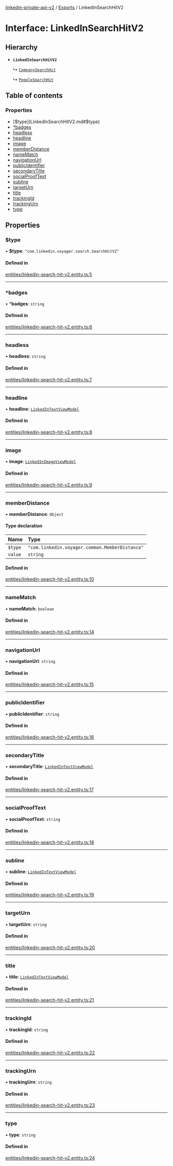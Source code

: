 [linkedin-private-api-v2](../README.md) / [Exports](../modules.md) / LinkedInSearchHitV2

# Interface: LinkedInSearchHitV2

## Hierarchy

- **`LinkedInSearchHitV2`**

  ↳ [`CompanySearchHit`](CompanySearchHit.md)

  ↳ [`PeopleSearchHit`](PeopleSearchHit.md)

## Table of contents

### Properties

- [$type](LinkedInSearchHitV2.md#$type)
- [*badges](LinkedInSearchHitV2.md#*badges)
- [headless](LinkedInSearchHitV2.md#headless)
- [headline](LinkedInSearchHitV2.md#headline)
- [image](LinkedInSearchHitV2.md#image)
- [memberDistance](LinkedInSearchHitV2.md#memberdistance)
- [nameMatch](LinkedInSearchHitV2.md#namematch)
- [navigationUrl](LinkedInSearchHitV2.md#navigationurl)
- [publicIdentifier](LinkedInSearchHitV2.md#publicidentifier)
- [secondaryTitle](LinkedInSearchHitV2.md#secondarytitle)
- [socialProofText](LinkedInSearchHitV2.md#socialprooftext)
- [subline](LinkedInSearchHitV2.md#subline)
- [targetUrn](LinkedInSearchHitV2.md#targeturn)
- [title](LinkedInSearchHitV2.md#title)
- [trackingId](LinkedInSearchHitV2.md#trackingid)
- [trackingUrn](LinkedInSearchHitV2.md#trackingurn)
- [type](LinkedInSearchHitV2.md#type)

## Properties

### $type

• **$type**: ``"com.linkedin.voyager.search.SearchHitV2"``

#### Defined in

[entities/linkedin-search-hit-v2.entity.ts:5](https://github.com/akash-gupt/linkedin-private-api/blob/d170d2d/src/entities/linkedin-search-hit-v2.entity.ts#L5)

___

### *badges

• ***badges**: `string`

#### Defined in

[entities/linkedin-search-hit-v2.entity.ts:6](https://github.com/akash-gupt/linkedin-private-api/blob/d170d2d/src/entities/linkedin-search-hit-v2.entity.ts#L6)

___

### headless

• **headless**: `string`

#### Defined in

[entities/linkedin-search-hit-v2.entity.ts:7](https://github.com/akash-gupt/linkedin-private-api/blob/d170d2d/src/entities/linkedin-search-hit-v2.entity.ts#L7)

___

### headline

• **headline**: [`LinkedInTextViewModel`](LinkedInTextViewModel.md)

#### Defined in

[entities/linkedin-search-hit-v2.entity.ts:8](https://github.com/akash-gupt/linkedin-private-api/blob/d170d2d/src/entities/linkedin-search-hit-v2.entity.ts#L8)

___

### image

• **image**: [`LinkedInImageViewModel`](LinkedInImageViewModel.md)

#### Defined in

[entities/linkedin-search-hit-v2.entity.ts:9](https://github.com/akash-gupt/linkedin-private-api/blob/d170d2d/src/entities/linkedin-search-hit-v2.entity.ts#L9)

___

### memberDistance

• **memberDistance**: `Object`

#### Type declaration

| Name | Type |
| :------ | :------ |
| `$type` | ``"com.linkedin.voyager.common.MemberDistance"`` |
| `value` | `string` |

#### Defined in

[entities/linkedin-search-hit-v2.entity.ts:10](https://github.com/akash-gupt/linkedin-private-api/blob/d170d2d/src/entities/linkedin-search-hit-v2.entity.ts#L10)

___

### nameMatch

• **nameMatch**: `boolean`

#### Defined in

[entities/linkedin-search-hit-v2.entity.ts:14](https://github.com/akash-gupt/linkedin-private-api/blob/d170d2d/src/entities/linkedin-search-hit-v2.entity.ts#L14)

___

### navigationUrl

• **navigationUrl**: `string`

#### Defined in

[entities/linkedin-search-hit-v2.entity.ts:15](https://github.com/akash-gupt/linkedin-private-api/blob/d170d2d/src/entities/linkedin-search-hit-v2.entity.ts#L15)

___

### publicIdentifier

• **publicIdentifier**: `string`

#### Defined in

[entities/linkedin-search-hit-v2.entity.ts:16](https://github.com/akash-gupt/linkedin-private-api/blob/d170d2d/src/entities/linkedin-search-hit-v2.entity.ts#L16)

___

### secondaryTitle

• **secondaryTitle**: [`LinkedInTextViewModel`](LinkedInTextViewModel.md)

#### Defined in

[entities/linkedin-search-hit-v2.entity.ts:17](https://github.com/akash-gupt/linkedin-private-api/blob/d170d2d/src/entities/linkedin-search-hit-v2.entity.ts#L17)

___

### socialProofText

• **socialProofText**: `string`

#### Defined in

[entities/linkedin-search-hit-v2.entity.ts:18](https://github.com/akash-gupt/linkedin-private-api/blob/d170d2d/src/entities/linkedin-search-hit-v2.entity.ts#L18)

___

### subline

• **subline**: [`LinkedInTextViewModel`](LinkedInTextViewModel.md)

#### Defined in

[entities/linkedin-search-hit-v2.entity.ts:19](https://github.com/akash-gupt/linkedin-private-api/blob/d170d2d/src/entities/linkedin-search-hit-v2.entity.ts#L19)

___

### targetUrn

• **targetUrn**: `string`

#### Defined in

[entities/linkedin-search-hit-v2.entity.ts:20](https://github.com/akash-gupt/linkedin-private-api/blob/d170d2d/src/entities/linkedin-search-hit-v2.entity.ts#L20)

___

### title

• **title**: [`LinkedInTextViewModel`](LinkedInTextViewModel.md)

#### Defined in

[entities/linkedin-search-hit-v2.entity.ts:21](https://github.com/akash-gupt/linkedin-private-api/blob/d170d2d/src/entities/linkedin-search-hit-v2.entity.ts#L21)

___

### trackingId

• **trackingId**: `string`

#### Defined in

[entities/linkedin-search-hit-v2.entity.ts:22](https://github.com/akash-gupt/linkedin-private-api/blob/d170d2d/src/entities/linkedin-search-hit-v2.entity.ts#L22)

___

### trackingUrn

• **trackingUrn**: `string`

#### Defined in

[entities/linkedin-search-hit-v2.entity.ts:23](https://github.com/akash-gupt/linkedin-private-api/blob/d170d2d/src/entities/linkedin-search-hit-v2.entity.ts#L23)

___

### type

• **type**: `string`

#### Defined in

[entities/linkedin-search-hit-v2.entity.ts:24](https://github.com/akash-gupt/linkedin-private-api/blob/d170d2d/src/entities/linkedin-search-hit-v2.entity.ts#L24)

